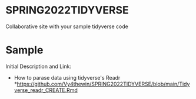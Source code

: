 # SPRING2022TIDYVERSE
Collaborative site with your sample tidyverse code

# Sample
Initial Description and Link: 
* How to parase data using tidyverse's Readr
*https://github.com/Vy4thewin/SPRING2022TIDYVERSE/blob/main/Tidyverse_readr_CREATE.Rmd